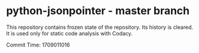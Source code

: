 # python-jsonpointer - master branch

This repository contains frozen state of the repository.
Its history is cleared. It is used only for static code
analysis with Codacy.

Commit Time: 1709011016